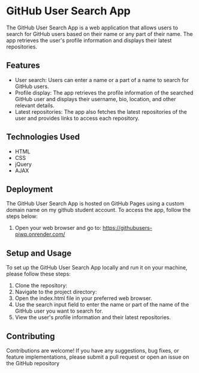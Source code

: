 # GitHub User Search App

The GitHub User Search App is a web application that allows users to search for GitHub users based on their name or any part of their name. The app retrieves the user's profile information and displays their latest repositories.

## Features

- User search: Users can enter a name or a part of a name to search for GitHub users.
- Profile display: The app retrieves the profile information of the searched GitHub user and displays their username, bio, location, and other relevant details.
- Latest repositories: The app also fetches the latest repositories of the user and provides links to access each repository.

## Technologies Used

- HTML
- CSS
- jQuery
- AJAX

## Deployment

The GitHub User Search App is hosted on GitHub Pages using a custom domain name on my github student account. To access the app, follow the steps below:

1. Open your web browser and go to: https://githubusers-piwp.onrender.com/

## Setup and Usage

To set up the GitHub User Search App locally and run it on your machine, please follow these steps:

1. Clone the repository:
2. Navigate to the project directory:
3. Open the index.html file in your preferred web browser.
4. Use the search input field to enter the name or part of the name of the GitHub user you want to search for.
5. View the user's profile information and their latest repositories.

## Contributing
Contributions are welcome! If you have any suggestions, bug fixes, or feature implementations, please submit a pull request or open an issue on the GitHub repository


